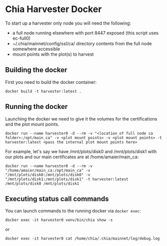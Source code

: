 # Chia Harvester Docker

To start up a harvester only node you will need the following:
- a full node running elsewhere with port 8447 exposed (this script uses ec-full0)
- ~/.chia/mainnet/config/ssl/ca/ directory contents from the full node somewhere accessible
- mount points with the plot(s) to harvest


## Building the docker
First you need to build the docker container:
```
docker build -t harvester:latest .
```

## Running the docker
Launching the docker we need to give it the volumes for the certifications and
the plot mount points.
```
docker run --name harvester0 -d --rm -v "<location of full node ca folder>:/opt/main_ca" -v <plot mount points> -v <plot mount points> -t harvester:latest <pass the internal plot mount points here>
```
For example, let's say we have /mnt/plots/disk0 and /mnt/plots/disk1 with
our plots and our main certificates are at /home/amaier/main_ca:
```
docker run --name harvester0 -d --rm -v "/home/amaier/main_ca:/opt/main_ca" -v "/mnt/plots/disk0:/mnt/plots/disk0" -v "/mnt/plots/disk1:/mnt/plots/disk1" -t harvester:latest /mnt/plots/disk0 /mnt/plots/disk1
```

## Executing status call commands
You can launch commands to the running docker via `docker exec`:

```
docker exec -it harvester0 venv/bin/chia show -s
```
or
```
docker exec -it harvester0 cat /home/chia/.chia/mainnet/log/debug.log
```

